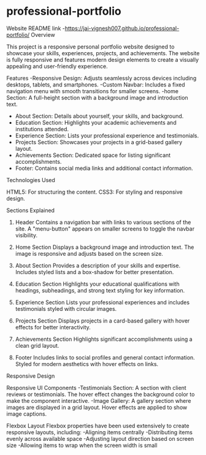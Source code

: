 # professional-portfolio
Website README
link -https://jai-vignesh007.github.io/professional-portfolio/
Overview

This project is a responsive personal portfolio website designed to showcase your skills, experiences, projects, and achievements. The website is fully responsive and features modern design elements to create a visually appealing and user-friendly experience.

Features
-Responsive Design: Adjusts seamlessly across devices including desktops, tablets, and smartphones.
-Custom Navbar: Includes a fixed navigation menu with smooth transitions for smaller screens.
-home Section: A full-height section with a background image and introduction text.
- About Section: Details about yourself, your skills, and background.
- Education Section: Highlights your academic achievements and institutions attended.
- Experience Section: Lists your professional experience and testimonials.
- Projects Section: Showcases your projects in a grid-based gallery layout.
- Achievements Section: Dedicated space for listing significant accomplishments.
- Footer: Contains social media links and additional contact information.


Technologies Used

HTML5: For structuring the content.
CSS3: For styling and responsive design.

Sections Explained
1. Header
Contains a navigation bar with links to various sections of the site.
A "menu-button" appears on smaller screens to toggle the navbar visibility.

2. Home Section
Displays a background image and introduction text.
The image is responsive and adjusts based on the screen size.

3. About Section
Provides a description of your skills and expertise.
Includes styled lists and a box-shadow for better presentation.

4. Education Section
Highlights your educational qualifications with headings, subheadings, and strong text styling for key information.

5. Experience Section
Lists your professional experiences and includes testimonials styled with circular images.

6. Projects Section
Displays projects in a card-based gallery with hover effects for better interactivity.

7. Achievements Section
Highlights significant accomplishments using a clean grid layout.

8. Footer
Includes links to social profiles and general contact information.
Styled for modern aesthetics with hover effects on links.

Responsive Design

Responsive UI Components
-Testimonials Section: A section with client reviews or testimonials. The hover effect changes the background color to make the component interactive.
-Image Gallery: A gallery section where images are displayed in a grid layout. Hover effects are applied to show image captions.

Flexbox Layout
Flexbox properties have been used extensively to create responsive layouts, including:
-Aligning items centrally
-Distributing items evenly across available space
-Adjusting layout direction based on screen size
-Allowing items to wrap when the screen width is small